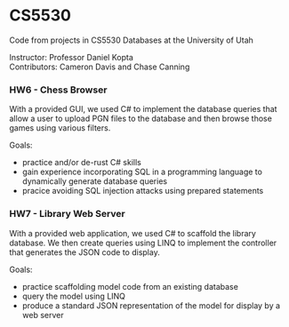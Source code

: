 # CS5530
Code from projects in CS5530 Databases at the University of Utah  

Instructor: Professor Daniel Kopta  
Contributors: Cameron Davis and Chase Canning  

### HW6 - Chess Browser

With a provided GUI, we used C# to implement the database queries that allow a user to upload PGN files to
the database and then browse those games using various filters.

Goals:
- practice and/or de-rust C# skills
- gain experience incorporating SQL in a programming language to dynamically generate database queries
- pracice avoiding SQL injection attacks using prepared statements

### HW7 - Library Web Server

With a provided web application, we used C# to scaffold the library database. We then create queries using LINQ
to implement the controller that generates the JSON code to display.

Goals:
- practice scaffolding model code from an existing database
- query the model using LINQ
- produce a standard JSON representation of the model for display by a web server